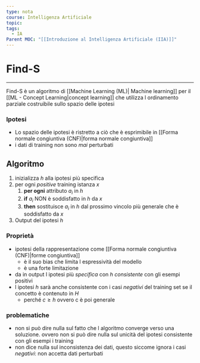 ```yaml
---
type: nota
course: Intelligenza Artificiale
topic: 
tags:
  - IA
Parent MOC: "[[Introduzione al Intelligenza Artificiale (IIA)]]"
---
```


# Find-S
---
Find-S è un algoritmo di [[Machine Learning (ML)| Machine learning]] per il [[ML - Concept Learning|concept learning]] che utilizza l ordinamento parziale costruibile sullo spazio delle ipotesi 


### Ipotesi
- Lo spazio delle ipotesi è ristretto a ciò che è esprimibile in [[Forma normale congiuntiva (CNF)|forma normale congiuntiva]]
- i dati di training non sono _mai_ perturbati


## Algoritmo 
1. inizializza $h$  alla ipotesi più specifica
2. per ogni _positive_ training istanza $x$
	1. __per ogni__ attributo $a_i$ in $h$
	2. __if__ $a_i$ NON è soddisfatto in $h$ da $x$
	3. __then__  sostituisce $a_i$ in $h$ dal prossimo vincolo più generale che è soddisfatto da $x$ 
3. Output del ipotesi $h$



### Proprietà
- ipotesi della rappresentazione come [[Forma normale congiuntiva (CNF)|forme congiuntiva]] 
	- è il suo bias che limita l espressività del modello
	- è una forte limitazione 
- da in output l ipotesi più _specifica_ con $h$ _consistente_ con gli esempi positivi
- l ipotesi $h$ sarà anche consistente con i casi _negativi_ del training set se il concetto è contenuto in $H$
	- perché $c \geq h$ ovvero c è poi generale
### problematiche
- non si può dire nulla sul fatto che l algoritmo converge verso una soluzione. ovvero non si può dire nulla sul unicità del ipotesi consistente con gli esempi i training 
- non dice nulla sul inconsistenza dei dati, questo siccome ignora i casi _negativi_: non accetta dati perturbati